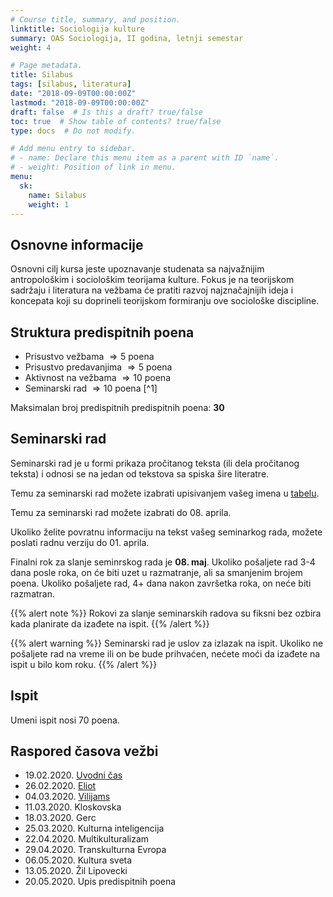 ```yaml
---
# Course title, summary, and position.
linktitle: Sociologija kulture
summary: OAS Sociologija, II godina, letnji semestar
weight: 4

# Page metadata.
title: Silabus
tags: [silabus, literatura]
date: "2018-09-09T00:00:00Z"
lastmod: "2018-09-09T00:00:00Z"
draft: false  # Is this a draft? true/false
toc: true  # Show table of contents? true/false
type: docs  # Do not modify.

# Add menu entry to sidebar.
# - name: Declare this menu item as a parent with ID `name`.
# - weight: Position of link in menu.
menu:
  sk:
    name: Silabus
    weight: 1
---
```


## Osnovne informacije

Osnovni cilj kursa jeste upoznavanje studenata sa najvažnijim antropološkim i sociološkim teorijama kulture. Fokus je na teorijskom sadržaju i literatura na vežbama će pratiti razvoj najznačajnijih ideja i koncepata koji su doprineli teorijskom formiranju ove sociološke discipline.

## Struktura predispitnih poena

- Prisustvo vežbama $\Rightarrow 5$ poena
- Prisustvo predavanjima $\Rightarrow 5$ poena
- Aktivnost na vežbama $\Rightarrow 10$ poena
- Seminarski rad $\Rightarrow 10$ poena [^1]


Maksimalan broj predispitnih predispitnih poena: **30**


## Seminarski rad

Seminarski rad je u formi prikaza pročitanog teksta (ili dela pročitanog teksta) i odnosi se na jedan od tekstova sa spiska šire literatre.

Temu za seminarski rad možete izabrati upisivanjem vašeg imena u [tabelu](https://docs.google.com/spreadsheets/d/1p3y5w3BjxJtrAwRHxEMYm5Ugd5uHssOpIBqp8MuxW0k/edit?usp=sharing).

Temu za seminarski rad možete izabrati do 08. aprila.

Ukoliko želite povratnu informaciju na tekst vašeg seminarkog rada, možete poslati radnu verziju do 01. aprila.

Finalni rok za slanje seminrskog rada je **08. maj**. Ukoliko pošaljete rad 3-4 dana posle roka, on će biti uzet u razmatranje, ali sa smanjenim brojem poena. Ukoliko pošaljete rad, 4+ dana nakon završetka roka, on neće biti razmatran.


{{% alert note %}}
Rokovi za slanje seminarskih radova su fiksni bez ozbira kada planirate da izađete na ispit.
{{% /alert %}}

{{% alert warning %}}
Seminarski rad je uslov za izlazak na ispit. Ukoliko ne pošaljete rad na vreme ili on be bude prihvaćen, nećete moći da izađete na ispit u bilo kom roku.
{{% /alert %}}

## Ispit

Umeni ispit nosi $70$ poena.


## Raspored časova vežbi

- 19.02.2020.  [Uvodni čas](sk-01.html)
- 26.02.2020. [Eliot](sk-02.html)
- 04.03.2020. [Vilijams](sk-03.html)
- 11.03.2020. Kloskovska
- 18.03.2020. Gerc
- 25.03.2020. Kulturna inteligencija
- 22.04.2020. Multikulturalizam
- 29.04.2020. Transkulturna Evropa
- 06.05.2020. Kultura sveta
- 13.05.2020. Žil Lipovecki
- 20.05.2020. Upis predispitnih poena

